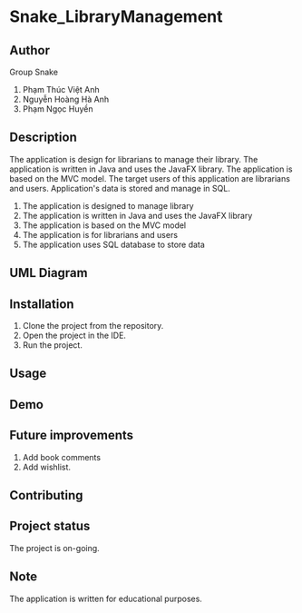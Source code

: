 # Snake_LibraryManagement
## Author
Group Snake

  1. Phạm Thúc Việt Anh
  2. Nguyễn Hoàng Hà Anh
  3. Phạm Ngọc Huyền

## Description
The application is design for librarians to manage their library. The application is written in Java and uses the JavaFX library. The application is based on the MVC model. The target users of this application are librarians and users. Application's data is stored and manage in SQL.

  1. The application is designed to manage library
  2. The application is written in Java and uses the JavaFX library
  3. The application is based on the MVC model
  4. The application is for librarians and users
  5. The application uses SQL database to store data

## UML Diagram

## Installation 
  1. Clone the project from the repository.
  2. Open the project in the IDE.
  3. Run the project.

## Usage

## Demo

## Future improvements
  1. Add book comments
  2. Add wishlist.

## Contributing

## Project status
The project is on-going.

## Note
The application is written for educational purposes.
